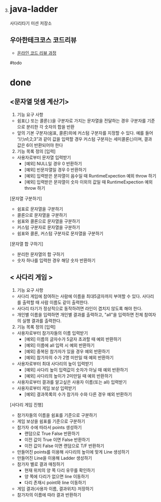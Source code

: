 3. # java-ladder
   사다리타기 미션 저장소

   ## 우아한테크코스 코드리뷰
   * [온라인 코드 리뷰 과정](https://github.com/woowacourse/woowacourse-docs/blob/master/maincourse/README.md)


   #todo

   # done
   ## <문자열 덧셈 계산기>
   1. 기능 요구 사항
   * 쉼표(,) 또는 콜론(:)을 구분자로 가지는 문자열을 전달하는 경우 구분자를 기준으로 분리한 각 숫자의 합을 반환
   * 앞의 기본 구분자(쉼표, 콜론)외에 커스텀 구분자를 지정할 수 있다. 
      예를 들어 “//;\n1;2;3”과 같이 값을 입력할 경우 커스텀 구분자는 세미콜론(;)이며, 결과 값은 6이 반환되어야 한다

   2. 기능 목록 정의
     [입력]
   * 사용자로부터 문자열 입력받기
       * [예외] NULL일 경우 0 반환하기
       * [예외] 빈문자열일 경우 0 반환하기
       * [예외] 입력받은 문자열이 음수일 때 RuntimeExpection 예외 throw 하기
       * [예외] 입력받은 문자열이 숫자 이외의 값일 때 RuntimeExpection 예외 throw 하기


   [문자열 구분하기]
   * 쉼표로 문자열을 구분하기
   * 콜론으로 문자열을 구분하기
   * 쉼표와 콜론으로 문자열을 구분하기
   * 커스텀 구분자로 문자열을 구분하기
   * 쉼표와 콜론, 커스텀 구분자로 문자열을 구분하기

   [문자열 합 구하기]
   * 분리한 문자열의 합 구하기
   * 숫자 하나를 입력한 경우 해당 숫자 반환하기

   ## < 사다리 게임 >
   1. 기능 요구 사항
   * 사다리 게임에 참여하는 사람에 이름을 최대5글자까지 부여할 수 있다. 사다리를 출력할 때 사람 이름도 같이 출력한다.
   * 사다리 타기가 정상적으로 동작하려면 라인이 겹치지 않도록 해야 한다.
   * 개인별 이름을 입력하면 개인별 결과를 출력하고, "all"을 입력하면 전체 참여자의 실행 결과를 출력한다.

   2. 기능 목록 정의
     [입력]
   * 사용자로부터 참가자들의 이름 입력받기
       * [예외] 이름의 글자수가 5글자 초과할 때 예외 반환하기
       * [예외] 이름에 all 입력 시 예외 반환하기
       * [예외] 중복된 참가자가 있을 경우 예외 반환하기
       * [예외] 참가자의 수가 2명 미만일 때 예외 반환하기
   * 사용자로부터 최대 사다리의 높이 입력받기
       * [예외] 사다리 높이 입력값이 숫자가 아닐 때 예외 반환하기
       * [예외] 사다리의 높이가 2미만일 때 예외 반환하기 
   * 사용자로부터 결과를 알고싶은 사용자 이름(또는 all) 입력받기 
   * 사용자로부터 게임 보상 입력받기
       * [예외] 결과목록의 수가 참가자 수와 다른 경우 예외 반환하기

   [사다리 게임 진행]
   * 참가자들의 이름을 쉼표를 기준으로 구분하기
   * 게임 보상을 쉼표를 기준으로 구분하기
   * 참가자 수에 따라서 points 생성하기
       * 랜덤으로 True False 반환하기
       * 이전 값이 True 이면 False 반환하기
       * 이전 값이 False 이면 랜덤으로 T/F 반환하기
   * 만들어진 points를 이용해 사다리의 높이에 맞게 Line 생성하기
   * 만들어진 Line을 이용해 Ladder 생성하기
   * 참가자 별로 결과 매칭하기
       * 현재 위치의 양 쪽 다리 유무를 확인하기
       * 양 쪽에 다리가 없으면 line 이동하기
       * 다리 존재시 point와 line 이동하기
   * 게임 결과(사용자 이름, 결과위치) 저장하기
   * 참가자의 이름에 따라 결과 반환하기